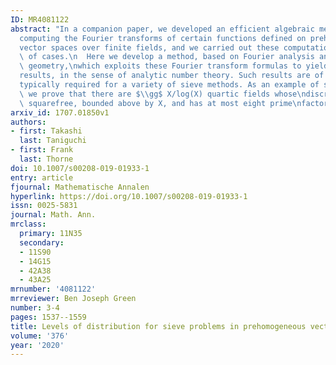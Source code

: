 ```yaml
---
ID: MR4081122
abstract: "In a companion paper, we developed an efficient algebraic method for\n\
  computing the Fourier transforms of certain functions defined on prehomogeneous\n\
  vector spaces over finite fields, and we carried out these computations in a\nvariety\
  \ of cases.\n  Here we develop a method, based on Fourier analysis and algebraic\
  \ geometry,\nwhich exploits these Fourier transform formulas to yield level of distribution\n\
  results, in the sense of analytic number theory. Such results are of the shape\n\
  typically required for a variety of sieve methods. As an example of such an\napplication\
  \ we prove that there are $\\gg$ X/log(X) quartic fields whose\ndiscriminant is\
  \ squarefree, bounded above by X, and has at most eight prime\nfactors."
arxiv_id: 1707.01850v1
authors:
- first: Takashi
  last: Taniguchi
- first: Frank
  last: Thorne
doi: 10.1007/s00208-019-01933-1
entry: article
fjournal: Mathematische Annalen
hyperlink: https://doi.org/10.1007/s00208-019-01933-1
issn: 0025-5831
journal: Math. Ann.
mrclass:
  primary: 11N35
  secondary:
  - 11S90
  - 14G15
  - 42A38
  - 43A25
mrnumber: '4081122'
mrreviewer: Ben Joseph Green
number: 3-4
pages: 1537--1559
title: Levels of distribution for sieve problems in prehomogeneous vector spaces
volume: '376'
year: '2020'
---
```

